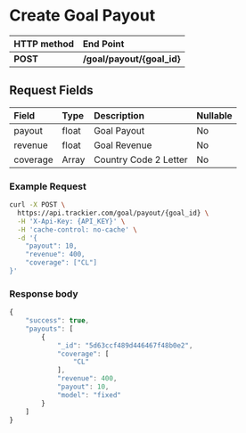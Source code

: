 # Create Goal Payout

| **HTTP method** | **End Point** |
| :--- | :--- |
| **POST** | **/goal/payout/{goal\_id}** |

## Request Fields

| Field | Type | Description | Nullable |
| :--- | :--- | :--- | :--- |
| payout | float | Goal Payout | No |
| revenue | float | Goal Revenue | No |
| coverage | Array | Country Code 2 Letter | No |

### Example Request

```bash
curl -X POST \
  https://api.trackier.com/goal/payout/{goal_id} \
  -H 'X-Api-Key: {API_KEY}' \
  -H 'cache-control: no-cache' \
  -d '{
	"payout": 10,
	"revenue": 400,
	"coverage": ["CL"]
}'
```

### **Response body**

```javascript
{
    "success": true,
    "payouts": [
        {
            "_id": "5d63ccf489d446467f48b0e2",
            "coverage": [
                "CL"
            ],
            "revenue": 400,
            "payout": 10,
            "model": "fixed"
        }
    ]
}
```

